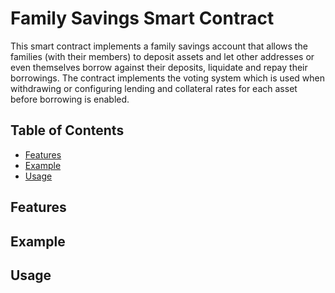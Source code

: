 # Family Savings Smart Contract

This smart contract implements a family savings account that allows the families (with their members) to deposit assets and let other addresses or even themselves borrow against their deposits, liquidate and repay their borrowings. The contract implements the voting system which is used when withdrawing or configuring lending and collateral rates for each asset before borrowing is enabled.

## Table of Contents

- [Features](#features)
- [Example](#example)
- [Usage](#usage)

## Features

## Example

## Usage
